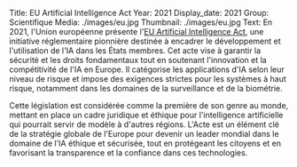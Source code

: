 Title: EU Artificial Intelligence Act
Year: 2021
Display_date: 2021
Group: Scientifique
Media: ./images/eu.jpg
Thumbnail: ./images/eu.jpg
Text: En 2021, l'Union européenne présente l'<a href="https://artificialintelligenceact.eu/fr/" target="_blank">EU Artificial Intelligence Act</a>, une initiative réglementaire pionnière destinée à encadrer le développement et l'utilisation de l'IA dans les États membres. Cet acte vise à garantir la sécurité et les droits fondamentaux tout en soutenant l'innovation et la compétitivité de l'IA en Europe. Il catégorise les applications d'IA selon leur niveau de risque et impose des exigences strictes pour les systèmes à haut risque, notamment dans les domaines de la surveillance et de la biométrie.

Cette législation est considérée comme la première de son genre au monde, mettant en place un cadre juridique et éthique pour l'intelligence artificielle qui pourrait servir de modèle à d'autres régions. L'Acte est un élément clé de la stratégie globale de l'Europe pour devenir un leader mondial dans le domaine de l'IA éthique et sécurisée, tout en protégeant les citoyens et en favorisant la transparence et la confiance dans ces technologies.